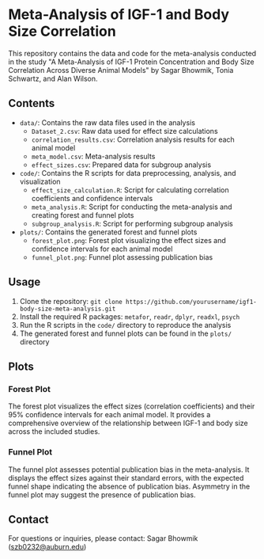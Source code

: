# Meta-Analysis of IGF-1 and Body Size Correlation

This repository contains the data and code for the meta-analysis conducted in the study "A Meta-Analysis of IGF-1 Protein Concentration and Body Size Correlation Across Diverse Animal Models" by Sagar Bhowmik, Tonia Schwartz, and Alan Wilson.

## Contents

- `data/`: Contains the raw data files used in the analysis
  - `Dataset_2.csv`: Raw data used for effect size calculations
  - `correlation_results.csv`: Correlation analysis results for each animal model
  - `meta_model.csv`: Meta-analysis results
  - `effect_sizes.csv`: Prepared data for subgroup analysis
- `code/`: Contains the R scripts for data preprocessing, analysis, and visualization
  - `effect_size_calculation.R`: Script for calculating correlation coefficients and confidence intervals
  - `meta_analysis.R`: Script for conducting the meta-analysis and creating forest and funnel plots
  - `subgroup_analysis.R`: Script for performing subgroup analysis
- `plots/`: Contains the generated forest and funnel plots
  - `forest_plot.png`: Forest plot visualizing the effect sizes and confidence intervals for each animal model
  - `funnel_plot.png`: Funnel plot assessing publication bias

## Usage

1. Clone the repository: `git clone https://github.com/yourusername/igf1-body-size-meta-analysis.git`
2. Install the required R packages: `metafor`, `readr`, `dplyr`, `readxl`, `psych`
3. Run the R scripts in the `code/` directory to reproduce the analysis
4. The generated forest and funnel plots can be found in the `plots/` directory

## Plots

### Forest Plot
The forest plot visualizes the effect sizes (correlation coefficients) and their 95% confidence intervals for each animal model. It provides a comprehensive overview of the relationship between IGF-1 and body size across the included studies.

### Funnel Plot

The funnel plot assesses potential publication bias in the meta-analysis. It displays the effect sizes against their standard errors, with the expected funnel shape indicating the absence of publication bias. Asymmetry in the funnel plot may suggest the presence of publication bias.


## Contact

For questions or inquiries, please contact:
Sagar Bhowmik (szb0232@auburn.edu)
